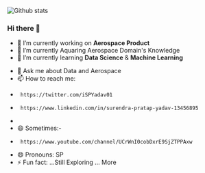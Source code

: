 
<!--- Profile View Counter -->
![Github stats](https://github-readme-stats.vercel.app/api?username=iSPYadav01)

<!--
**iSPYadav01/iSPYadav01** is a ✨ _special_ ✨ repository because its `README.md` (this file) appears on your GitHub profile.
-->

### Hi there 👋
<!--- - Here are some ideas to get you started:  -->
- 🔭 I’m currently working on **Aerospace Product**
- 🌱 I’m currently Aquaring Aerospace Domain's Knowledge 
- 🌱 I’m currently learning **Data Science** & **Machine Learning**
<!---- 👯 I’m looking to collaborate on ...
- 🤔 I’m looking for help with ... -->
- 💬 Ask me about Data and Aerospace
- 📫 How to reach me: 
-      https://twitter.com/iSPYadav01
-      https://www.linkedin.com/in/surendra-pratap-yadav-13456895
-   
- 😄 Sometimes:- 
-      https://www.youtube.com/channel/UCrWnI0cobDxrE9SjZTPPAxw 
- 😄 Pronouns: SP
- ⚡ Fun fact: ...Still Exploring ... More

